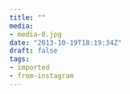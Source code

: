 ```yaml
---
title: ""
media:
- media-0.jpg
date: "2013-10-19T18:19:34Z"
draft: false
tags:
- imported
- from-instagram
---
```


